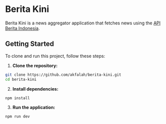 # Berita Kini

Berita Kini is a news aggregator application that fetches news using the [API Berita Indonesia](https://api-berita-indonesia.vercel.app/).

## Getting Started

To clone and run this project, follow these steps:

1. **Clone the repository:**

```sh
git clone https://github.com/akfalah/berita-kini.git
cd berita-kini
```

2. **Install dependencies:**

```sh
npm install
```

3. **Run the application:**

```sh
npm run dev
```
